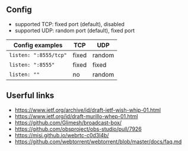 ## Config

- supported TCP: fixed port (default), disabled 
- supported UDP: random port (default), fixed port

| Config examples       | TCP   | UDP    |
|-----------------------|-------|--------|
| `listen: ":8555/tcp"` | fixed | random |
| `listen: ":8555"`     | fixed | fixed  |
| `listen: ""`          | no    | random |

## Userful links

- https://www.ietf.org/archive/id/draft-ietf-wish-whip-01.html
- https://www.ietf.org/id/draft-murillo-whep-01.html
- https://github.com/Glimesh/broadcast-box/
- https://github.com/obsproject/obs-studio/pull/7926
- https://misi.github.io/webrtc-c0d3l4b/
- https://github.com/webtorrent/webtorrent/blob/master/docs/faq.md
